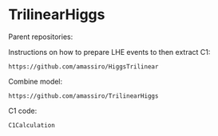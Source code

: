 # TrilinearHiggs

Parent repositories:

Instructions on how to prepare LHE events to then extract C1:

    https://github.com/amassiro/HiggsTrilinear
    
Combine model:

    https://github.com/amassiro/TrilinearHiggs


    
C1 code:

    C1Calculation